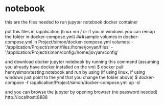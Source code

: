 # notebook
this are the files needed to run jupyter notebook docker container

put this files in /application (linux vm / or if you in windows you can remap the folder in docker-compose.yml)
###sample volumes in docker-compose.yml in Project/simon/docker-compose.yml
    volumes:
      - '/application/Project/simon/files:/home/jovyan/files'
      - '/application/Project/simon/config:/home/jovyan/config'

and download docker jupyter notebook by running this command (assuming you already have docker installed on the vm)
$ docker pull henrysimon/testing:notebook
and run by using (if using linux, if using windows just point to the yml that you change the folder above)
$ docker-compose -f /application/Project/simon/docker-compose.yml up -d

and you can browse the jupyter by opening browser (no password needed)
http://localhost:8888

